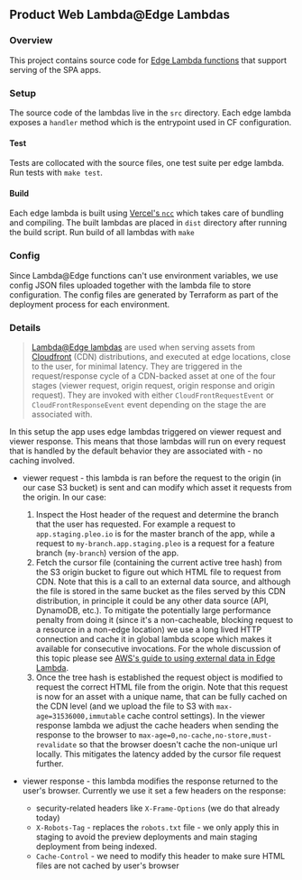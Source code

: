 ## Product Web Lambda@Edge Lambdas

### Overview

This project contains source code for
[Edge Lambda functions](https://aws.amazon.com/lambda/edge/) that support
serving of the SPA apps.

### Setup

The source code of the lambdas live in the `src` directory. Each edge lambda
exposes a `handler` method which is the entrypoint used in CF configuration.

#### Test

Tests are collocated with the source files, one test suite per edge lambda. Run
tests with `make test`.

#### Build

Each edge lambda is built using [Vercel's `ncc`](https://github.com/vercel/ncc)
which takes care of bundling and compiling. The built lambdas are placed in
`dist` directory after running the build script. Run build of all lambdas with
`make`

### Config

Since Lambda@Edge functions can't use environment variables, we use config JSON
files uploaded together with the lambda file to store configuration. The config
files are generated by Terraform as part of the deployment process for each
environment.

### Details

> [Lambda@Edge lambdas](https://aws.amazon.com/lambda/edge/) are used when
> serving assets from [Cloudfront](https://aws.amazon.com/cloudfront/) (CDN)
> distributions, and executed at edge locations, close to the user, for minimal
> latency. They are triggered in the request/response cycle of a CDN-backed
> asset at one of the four stages (viewer request, origin request, origin
> response and origin request). They are invoked with either
> `CloudFrontRequestEvent` or `CloudFrontResponseEvent` event depending on the
> stage the are associated with.

In this setup the app uses edge lambdas triggered on viewer request and viewer
response. This means that those lambdas will run on every request that is
handled by the default behavior they are associated with - no caching involved.

- viewer request - this lambda is ran before the request to the origin (in our
  case S3 bucket) is sent and can modify which asset it requests from the
  origin. In our case:

  1. Inspect the Host header of the request and determine the branch that the
     user has requested. For example a request to `app.staging.pleo.io` is for
     the master branch of the app, while a request to
     `my-branch.app.staging.pleo` is a request for a feature branch
     (`my-branch`) version of the app.
  2. Fetch the cursor file (containing the current active tree hash) from the S3
     origin bucket to figure out which HTML file to request from CDN. Note that
     this is a call to an external data source, and although the file is stored
     in the same bucket as the files served by this CDN distribution, in
     principle it could be any other data source (API, DynamoDB, etc.). To
     mitigate the potentially large performance penalty from doing it (since
     it's a non-cacheable, blocking request to a resource in a non-edge
     location) we use a long lived HTTP connection and cache it in global lambda
     scope which makes it available for consecutive invocations. For the whole
     discussion of this topic please see
     [AWS's guide to using external data in Edge Lambda](https://aws.amazon.com/blogs/networking-and-content-delivery/leveraging-external-data-in-lambdaedge).
  3. Once the tree hash is established the request object is modified to request
     the correct HTML file from the origin. Note that this request is now for an
     asset with a unique name, that can be fully cached on the CDN level (and we
     upload the file to S3 with `max-age=31536000,immutable` cache control
     settings). In the viewer response lambda we adjust the cache headers when
     sending the response to the browser to
     `max-age=0,no-cache,no-store,must-revalidate` so that the browser doesn't
     cache the non-unique url locally. This mitigates the latency added by the
     cursor file request further.

- viewer response - this lambda modifies the response returned to the user's
  browser. Currently we use it set a few headers on the response:
  - security-related headers like `X-Frame-Options` (we do that already today)
  - `X-Robots-Tag` - replaces the `robots.txt` file - we only apply this in
    staging to avoid the preview deployments and main staging deployment from
    being indexed.
  - `Cache-Control` - we need to modify this header to make sure HTML files are
    not cached by user's browser
